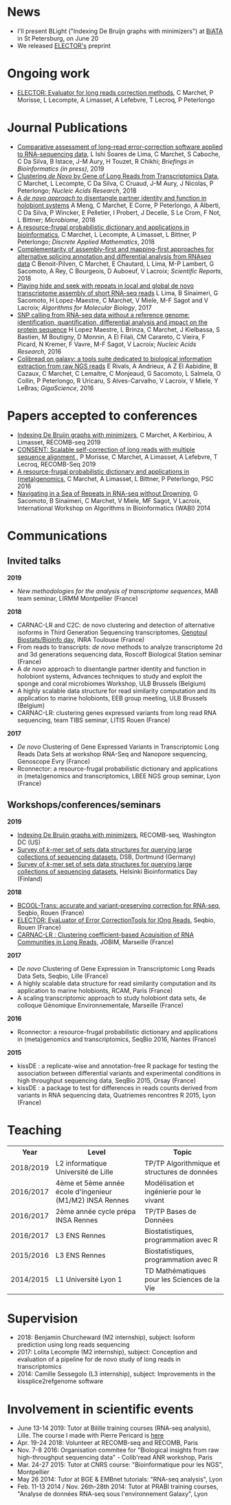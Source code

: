 # News
- I'll present BLight ("Indexing De Bruijn graphs with minimizers") at [BiATA](http://biata2019.spbu.ru/program/) in St Petersburg, on June 20
- We released [ELECTOR's](https://www.biorxiv.org/content/10.1101/512889v1) preprint

# Ongoing work
- [ELECTOR: Evaluator for long reads correction methods](https://www.biorxiv.org/content/10.1101/512889v1), C Marchet, P Morisse, L Lecompte, A Limasset, A Lefebvre, T Lecroq, P Peterlongo 

# Journal Publications
- [Comparative assessment of long-read error-correction software applied to RNA-sequencing data](https://www.biorxiv.org/content/10.1101/476622v1), L Ishi Soares de Lima, C Marchet, S Caboche, C Da Silva, B Istace, J-M Aury, H Touzet, R Chikhi; _Briefings in Bioinformatics (in press)_, 2019
- [Clustering _de Novo_ by Gene of Long Reads from Transcriptomics Data](https://academic.oup.com/nar/article/47/1/e2/5107577), C Marchet, L Lecompte, C Da Silva, C Cruaud, J-M Aury, J Nicolas, P Peterlongo; _Nucleic Acids Research_, 2018
- [A _de novo approach_ to disentangle partner identity and function in holobiont systems](https://microbiomejournal.biomedcentral.com/articles/10.1186/s40168-018-0481-9) A Meng, C Marchet, E Corre, P Peterlongo, A Alberti, C Da Silva, P Wincker, E Pelletier, I Probert, J Decelle, S Le Crom, F Not, L Bittner; _Microbiome_, 2018
- [A resource-frugal probabilistic dictionary and applications in bioinformatics](https://www.sciencedirect.com/science/article/pii/S0166218X18301288), C Marchet, L Lecompte, A Limasset, L Bittner, P Peterlongo; _Discrete Applied Mathematics_, 2018
- [Complementarity of assembly-first and mapping-first approaches for alternative splicing annotation and differential analysis from RNAseq data](https://www.nature.com/articles/s41598-018-21770-7) C Benoit-Pilven, C Marchet, E Chautard, L Lima, M-P Lambert, G Sacomoto, A Rey, C Bourgeois, D Auboeuf, V Lacroix; _Scientific Reports_, 2018
- [Playing hide and seek with repeats in local and global de novo transcriptome assembly of short RNA-seq reads](https://www.ncbi.nlm.nih.gov/pmc/articles/PMC5322684/) L Lima, B Sinaimeri, G Sacomoto, H Lopez-Maestre, C Marchet, V Miele, M-F Sagot and V Lacroix; _Algorithms for Molecular Biology_, 2017
- [SNP calling from RNA-seq data without a reference genome: identification, quantification, differential analysis and impact on the protein sequence](https://www.ncbi.nlm.nih.gov/pubmed/27458203) H Lopez Maestre, L Brinza, C Marchet, J Kielbassa, S Bastien, M Boutigny, D Monnin, A El Filali, CM Carareto, C Vieira, F Picard, N Kremer, F Vavre, M-F Sagot, V Lacroix; _Nucleic Acids Research_, 2016
- [Colibread on galaxy: a tools suite dedicated to biological information extraction from raw NGS reads](https://gigascience.biomedcentral.com/articles/10.1186/s13742-015-0105-2) E Rivals, A Andrieux, A Z El Aabidine, B Cazaux, C Marchet, C Lemaitre, C Monjeaud, G Sacomoto, L Salmela, O Collin, P Peterlongo, R Uricaru, S Alves-Carvalho, V Lacroix, V Miele, Y LeBras; _GigaScience_, 2016

# Papers accepted to conferences
- [Indexing De Bruijn graphs with minimizers](https://www.biorxiv.org/content/10.1101/546309v2), C Marchet, A Kerbiriou, A Limasset, RECOMB-seq 2019
- [CONSENT: Scalable self-correction of long reads with multiple sequence alignment
](https://www.biorxiv.org/content/10.1101/546630v3), P Morisse, C Marchet, A Limasset, A Lefebvre, T Lecroq, RECOMB-Seq 2019
- [A resource-frugal probabilistic dictionary and applications in (meta)genomics](https://hal.inria.fr/hal-01386744/document), C Marchet, A Limasset, L Bittner, P Peterlongo, PSC 2016
- [Navigating in a Sea of Repeats in RNA-seq without Drowning](https://link.springer.com/chapter/10.1007/978-3-662-44753-6_7), G Sacomoto, B Sinaimeri, C Marchet, V Miele, MF Sagot, V Lacroix, International Workshop on Algorithms in Bioinformatics (WABI) 2014

# Communications

## Invited talks
**2019**
- _New methodologies for the analysis of transcriptome sequences_, MAB team seminar, LIRMM Montpellier (France)

**2018**
- CARNAC-LR and C2C: de novo clustering and detection of alternative isoforms in Third Generation Sequencing transcriptomes, [Genotoul Biostats/Bioinfo day](https://bioinfo-biostat.sciencesconf.org/), INRA Toulouse (France)
- From reads to transcripts: _de novo_ methods to analyze transcriptome 2d and 3d generations sequencing data, Roscoff Biological Station seminar (France)
- A _de novo_ approach to disentangle partner identity and function in holobiont systems, Advances techniques to study and exploit the sponge and coral microbiomes Workshop, ULB Brussels (Belgium)
- A highly scalable data structure for read similarity computation and its application to marine holobionts, EEB group meeting, ULB Brussels (Belgium)
- CARNAC-LR: clustering genes expressed variants from long read RNA sequencing, team TIBS seminar, LITIS Rouen (France)

**2017**
- _De novo_ Clustering of Gene Expressed Variants in Transcriptomic Long Reads Data Sets at workshop RNA-Seq and Nanopore sequencing, Genoscope Evry (France)
- Rconnector: a resource-frugal probabilistic dictionary and applications in (meta)genomics and transcriptomics, LBEE NGS group seminar, Lyon (France)

## Workshops/conferences/seminars

**2019**
- [Indexing De Bruijn graphs with minimizers](https://recombseq.recomb2019.org/schedule/#Sat), RECOMB-seq, Washington DC (US)
- [Survey of _k_-mer set of sets data structures for querying large collections of sequencing datasets](https://dsb2019.gitlab.io/), DSB, Dortmund (Germany)
- [Survey of _k_-mer set of sets data structures for querying large collections of sequencing datasets]( https://www.helsinki.fi/en/researchgroups/bioinformatics/bioinformatics-day-2019), Helsinki Bioinformatics Day (Finland)


**2018**
- [BCOOL-Trans: accurate and variant-preserving correction for RNA-seq](http://bioinfo.univ-rouen.fr/seqbio2018/programme.php), Seqbio, Rouen (France)
- [ELECTOR: EvaLuator of Error CorrectionTools for lOng Reads](http://bioinfo.univ-rouen.fr/seqbio2018/programme.php), Seqbio, Rouen (France)
- [CARNAC-LR : Clustering coefficient-based Acquisition of RNA Communities in Long Reads](https://jobim2018.sciencesconf.org/data/pages/Program_A4_JOBIM2018.pdf), JOBIM, Marseille (France)

**2017**
- _De novo_ Clustering of Gene Expression in Transcriptomic Long Reads Data Sets, Seqbio, Lille (France)
- A highly scalable data structure for read similarity computation and its application to marine holobionts, RCAM, Paris (France)
- A scaling transcriptomic approach to study holobiont data sets, 4e colloque Génomique Environnementale, Marseille (France)

**2016** 
- Rconnector: a resource-frugal probabilistic dictionary and applications in (meta)genomics and transcriptomics, SeqBio 2016, Nantes (France)

**2015** 
- kissDE : a replicate-wise and annotation-free R package for testing the association between differential variants and experimental conditions in high throughput sequencing data, SeqBio 2015, Orsay (France)
- kissDE : a package to test for differences in reads counts derived from variants in RNA sequencing data, Quatriemes rencontres R 2015, Lyon (France)

# Teaching

<table>
  <tr>
    <th>Year</th><th>Level</th><th>Topic</th>
  </tr>
  <tr>
    <td>2018/2019</td><td>L2 informatique Université de Lille</td><td>TP/TP Algorithmique et structures de données</td>
  </tr>
  <tr>
    <td>2016/2017</td><td>4ème et 5ème année école d'ingenieur (M1/M2) INSA Rennes</td><td>Modélisation et ingénierie pour le vivant</td>
  </tr>
  <tr>
    <td>2016/2017</td><td>2ème année cycle prépa INSA Rennes</td><td>TP/TP Bases de Données</td>
  </tr>
  <tr>
    <td>2016/2017</td><td>L3 ENS Rennes</td><td>Biostatistiques, programmation avec R</td>
  </tr>
    <tr>
    <td>2015/2016</td><td>L3 ENS Rennes</td><td>Biostatistiques, programmation avec R</td>
  </tr>
   <tr>
    <td>2014/2015</td><td>L1 Université Lyon 1</td><td>TD Mathématiques pour les Sciences de la Vie</td>
  </tr>
</table>


# Supervision
- 2018: Benjamin Churcheward (M2 internship), subject: Isoform prediction using long reads sequencing
- 2017: Lolita Lecompte (M2 internship), subject: Conception and evaluation of a pipeline for de novo study of long reads in transcriptomics
- 2014: Camille Sessegolo (L3 internship), subject: Improvements in the kissplice2refgenome software

# Involvement in scientific events
- June 13-14 2019: Tutor at Bilille training courses (RNA-seq analysis), Lille. The course I made with Pierre Pericard is [here](https://wikis.univ-lille.fr/bilille/_media/ngs2019-rna-seq.pdf)
- Apr. 19-24 2018: Volunteer at RECOMB-seq and RECOMB, Paris
- Nov. 7-8 2016: Organisation commitee for "Biological insights from raw high-throughput sequencing data" - Colib'read ANR workshop, Paris
- Mar. 24-27 2015: Tutor at CNRS course: "Bioinformatique pour les NGS", Montpellier
- May 26 2014: Tutor at BGE & EMBnet tutorials: "RNA-seq analysis", Lyon
- Feb. 11-13 2014 / Nov. 26th-28th 2014: Tutor at PRABI training courses, "Analyse de données RNA-seq sous l'environnement Galaxy", Lyon
